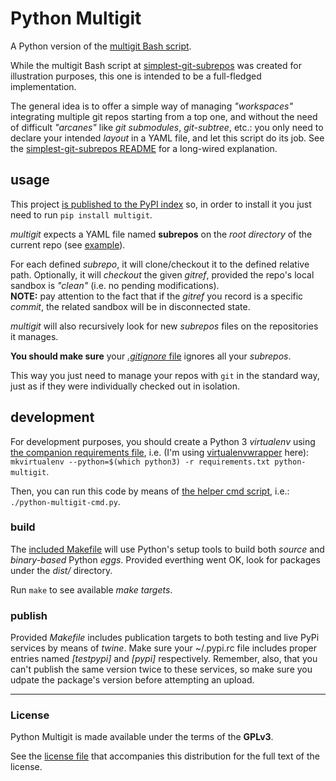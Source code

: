 # Python Multigit

A Python version of the [multigit Bash script](https://github.com/jmnavarrol/simplest-git-subrepos).

While the multigit Bash script at [simplest-git-subrepos](https://github.com/jmnavarrol/simplest-git-subrepos) was created for illustration purposes, this one is intended to be a full-fledged implementation.

The general idea is to offer a simple way of managing *"workspaces"* integrating multiple git repos starting from a top one, and without the need of difficult *"arcanes"* like *git submodules*, *git-subtree*, etc.: you only need to declare your intended *layout* in a YAML file, and let this script do its job.  See the [simplest-git-subrepos README](https://github.com/jmnavarrol/simplest-git-subrepos) for a long-wired explanation.

## usage
This project [is published to the PyPI index](https://pypi.org/project/multigit/) so, in order to install it you just need to run `pip install multigit`.

*multigit* expects a YAML file named **subrepos** on the *root directory* of the current repo (see [example](./subrepos)).

For each defined *subrepo*, it will clone/checkout it to the defined relative path.  Optionally, it will *checkout* the given *gitref*, provided the repo's local sandbox is *"clean"* (i.e. no pending modifications).  
  **NOTE:** pay attention to the fact that if the *gitref* you record is a specific *commit*, the related sandbox will be in disconnected state.

*multigit* will also recursively look for new *subrepos* files on the repositories it manages.

**You should make sure** your [*.gitignore* file](./.gitignore) ignores all your *subrepos*.

This way you just need to manage your repos with `git` in the standard way, just as if they were individually checked out in isolation.

## development
For development purposes, you should create a Python 3 *virtualenv* using [the companion requirements file](./requirements.txt), i.e. (I'm using [virtualenvwrapper](https://virtualenvwrapper.readthedocs.io) here): `mkvirtualenv --python=$(which python3) -r requirements.txt python-multigit`.

Then, you can run this code by means of [the helper cmd script](./python-multigit-cmd.py), i.e.: `./python-multigit-cmd.py`.

### build
The [included Makefile](./src/Makefile) will use Python's setup tools to build both *source* and *binary-based* Python *eggs*.  Provided everthing went OK, look for packages under the *dist/* directory.

Run `make` to see available *make targets*.

### publish
Provided *Makefile* includes publication targets to both testing and live PyPi services by means of *twine*.  Make sure your ~/.pypi.rc file includes proper entries named *[testpypi]* and *[pypi]* respectively.  Remember, also, that you can't publish the same version twice to these services, so make sure you udpate the package's version before attempting an upload.

------

### License
Python Multigit is made available under the terms of the **GPLv3**.

See the [license file](./LICENSE) that accompanies this distribution for the full text of the license.
